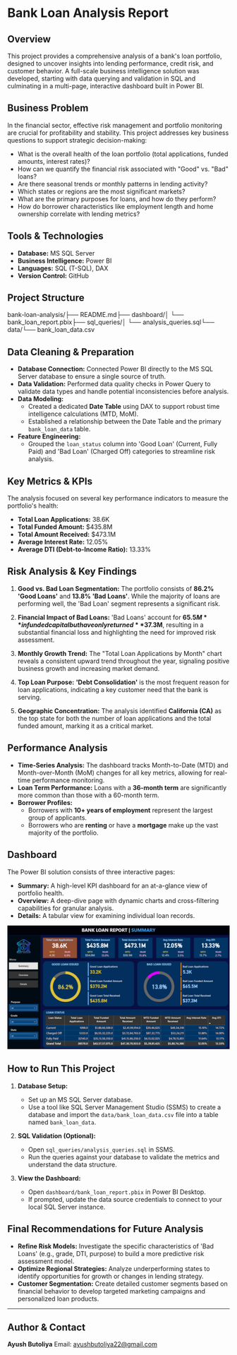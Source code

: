 # Bank Loan Analysis Report

## Overview

This project provides a comprehensive analysis of a bank's loan portfolio, designed to uncover insights into lending performance, credit risk, and customer behavior. A full-scale business intelligence solution was developed, starting with data querying and validation in SQL and culminating in a multi-page, interactive dashboard built in Power BI.

## Business Problem

In the financial sector, effective risk management and portfolio monitoring are crucial for profitability and stability. This project addresses key business questions to support strategic decision-making:
- What is the overall health of the loan portfolio (total applications, funded amounts, interest rates)?
- How can we quantify the financial risk associated with "Good" vs. "Bad" loans?
- Are there seasonal trends or monthly patterns in lending activity?
- Which states or regions are the most significant markets?
- What are the primary purposes for loans, and how do they perform?
- How do borrower characteristics like employment length and home ownership correlate with lending metrics?

## Tools & Technologies

- **Database:** MS SQL Server
- **Business Intelligence:** Power BI
- **Languages:** SQL (T-SQL), DAX
- **Version Control:** GitHub

## Project Structure

bank-loan-analysis/├── README.md├── dashboard/│   └── bank_loan_report.pbix├── sql_queries/│   └── analysis_queries.sql└── data/└── bank_loan_data.csv
## Data Cleaning & Preparation

- **Database Connection:** Connected Power BI directly to the MS SQL Server database to ensure a single source of truth.
- **Data Validation:** Performed data quality checks in Power Query to validate data types and handle potential inconsistencies before analysis.
- **Data Modeling:**
    - Created a dedicated **Date Table** using DAX to support robust time intelligence calculations (MTD, MoM).
    - Established a relationship between the Date Table and the primary `bank_loan_data` table.
- **Feature Engineering:**
    - Grouped the `loan_status` column into 'Good Loan' (Current, Fully Paid) and 'Bad Loan' (Charged Off) categories to streamline risk analysis.

## Key Metrics & KPIs

The analysis focused on several key performance indicators to measure the portfolio's health:
- **Total Loan Applications:** 38.6K
- **Total Funded Amount:** $435.8M
- **Total Amount Received:** $473.1M
- **Average Interest Rate:** 12.05%
- **Average DTI (Debt-to-Income Ratio):** 13.33%

## Risk Analysis & Key Findings

1.  **Good vs. Bad Loan Segmentation:** The portfolio consists of **86.2% 'Good Loans'** and **13.8% 'Bad Loans'**. While the majority of loans are performing well, the 'Bad Loan' segment represents a significant risk.

2.  **Financial Impact of Bad Loans:** 'Bad Loans' account for **$65.5M** in funded capital but have only returned **$37.3M**, resulting in a substantial financial loss and highlighting the need for improved risk assessment.

3.  **Monthly Growth Trend:** The "Total Loan Applications by Month" chart reveals a consistent upward trend throughout the year, signaling positive business growth and increasing market demand.

4.  **Top Loan Purpose:** **'Debt Consolidation'** is the most frequent reason for loan applications, indicating a key customer need that the bank is serving.

5.  **Geographic Concentration:** The analysis identified **California (CA)** as the top state for both the number of loan applications and the total funded amount, marking it as a critical market.

## Performance Analysis

- **Time-Series Analysis:** The dashboard tracks Month-to-Date (MTD) and Month-over-Month (MoM) changes for all key metrics, allowing for real-time performance monitoring.
- **Loan Term Performance:** Loans with a **36-month term** are significantly more common than those with a 60-month term.
- **Borrower Profiles:**
    - Borrowers with **10+ years of employment** represent the largest group of applicants.
    - Borrowers who are **renting** or have a **mortgage** make up the vast majority of the portfolio.

## Dashboard

The Power BI solution consists of three interactive pages:
- **Summary:** A high-level KPI dashboard for an at-a-glance view of portfolio health.
- **Overview:** A deep-dive page with dynamic charts and cross-filtering capabilities for granular analysis.
- **Details:** A tabular view for examining individual loan records.

![Bank Loan Dashboard](images/bank-loan-report-summary.png)

## How to Run This Project

1.  **Database Setup:**
    - Set up an MS SQL Server database.
    - Use a tool like SQL Server Management Studio (SSMS) to create a database and import the `data/bank_loan_data.csv` file into a table named `bank_loan_data`.

2.  **SQL Validation (Optional):**
    - Open `sql_queries/analysis_queries.sql` in SSMS.
    - Run the queries against your database to validate the metrics and understand the data structure.

3.  **View the Dashboard:**
    - Open `dashboard/bank_loan_report.pbix` in Power BI Desktop.
    - If prompted, update the data source credentials to connect to your local SQL Server instance.

## Final Recommendations for Future Analysis

- **Refine Risk Models:** Investigate the specific characteristics of 'Bad Loans' (e.g., grade, DTI, purpose) to build a more predictive risk assessment model.
- **Optimize Regional Strategies:** Analyze underperforming states to identify opportunities for growth or changes in lending strategy.
- **Customer Segmentation:** Create detailed customer segments based on financial behavior to develop targeted marketing campaigns and personalized loan products.

---

## Author & Contact

**Ayush Butoliya** Email: ayushbutoliya22@gmail.com
